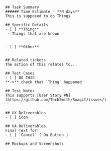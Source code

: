     ## Task Summary
    ###### Time Estimate - **N days**
    This is supposed to do Things
    
    ## Specific Details
    - [ ] **Thing**
     - Things that are known
     
     
    - [ ] **Other**
    
    
    ## Related tickets
    The action of this relates to...
    
    ## Test Cases
    - [ ] DO THIS  
    **->** check that `Thing` happened
    
    ## Test Notes
    This supports [User Story #N](https://github.com/TechSmith/Snagit/issues/)
    
    
    ## UX Deliverables
    - [ ] icon
    
    ## UA Deliverables
    Final Text for:
    - [ ] `Cancel` ( On Button )
    
    ## Mockups and Screenshots
